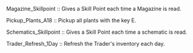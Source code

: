 Magazine_Skillpoint :: Gives a Skill Point each time a Magazine is read.

Pickup_Plants_A18 :: Pickup all plants with the key E.

Schematics_Skillpoint :: Gives a Skill Point each time a schematic is read.

Trader_Refresh_1Day :: Refresh the Trader's inventory each day.
